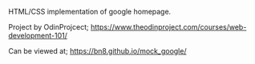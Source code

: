 HTML/CSS implementation of google homepage.

Project by OdinProjcect; https://www.theodinproject.com/courses/web-development-101/

Can be viewed at; https://bn8.github.io/mock_google/
